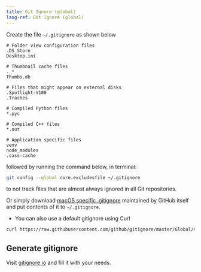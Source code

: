 ```yaml
---
title: Git Ignore (global)
lang-ref: Git Ignore (global)
---
```



Create the file `~/.gitignore` as shown below

```gitignore
# Folder view configuration files
.DS_Store
Desktop.ini

# Thumbnail cache files
._*
Thumbs.db

# Files that might appear on external disks
.Spotlight-V100
.Trashes

# Compiled Python files
*.pyc

# Compiled C++ files
*.out

# Application specific files
venv
node_modules
.sass-cache
```

followed by running the command below, in terminal:

```sh
git config --global core.excludesfile ~/.gitignore
```

to not track files that are almost always ignored in all Git repositories.

Or simply download [macOS specific .gitignore](https://github.com/github/gitignore/blob/master/Global/macOS.gitignore) maintained by GitHub itself and put contents of it to `~/.gitignore`.

* You can also use a default gitignore using Curl

```sh
curl https://raw.githubusercontent.com/github/gitignore/master/Global/macOS.gitignore -o ~/.gitignore
```

## Generate gitignore

Visit [gitignore.io](https://www.gitignore.io/?templates=macos) and fill it with your needs.
